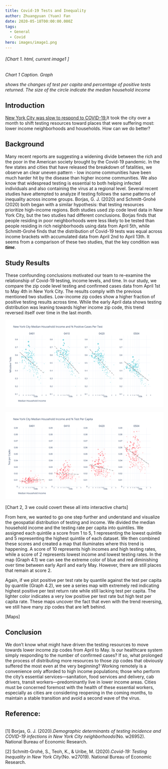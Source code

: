 ```yaml
---
title: Covid-19 Tests and Inequality
author: Zhuangyuan (Yuan) Fan
date: 2020-05-18T00:00:00.000Z
tags:
  - General
  - Covid
hero: images/image1.png
---
```

###### \[Chart 1. html, current image1 ]

*Chart 1 Caption. Graph* 

*shows the changes of test per capita and percentage of positive tests returned. The size of the circle indicate the median household income*

## Introduction

[New York City was slow to respond to COVID-19.](https://www.newyorker.com/magazine/2020/05/04/seattles-leaders-let-scientists-take-the-lead-new-yorks-did-not)It took the city over a month to shift testing resources toward places that were suffering most: lower income neighborhoods and households. How can we do better?

## Background

Many recent reports are suggesting a widening divide between the rich and the poor in the American society brought by the Covid-19 pandemic. In the few states and cities that have released the breakdown of fatalities, we observe an clear uneven pattern - low income communities have been much harder hit by the disease than higher income communities. We also know that widespread testing is essential to both helping infected individuals and also containing the virus at a regional level. Several recent studies have attempted to analyze if testing follows the same patterns of inequality across income groups.  Borjas, G. J. (2020) and Schmitt-Grohé (2020) both began with a similar hypothesis: that testing resources prioritize high-income regions. Both studies used zip code level data in New York City, but the two studies had different conclusions. Borjas finds that people residing in poor neighborhoods were less likely to be tested than people residing in rich neighborhoods using data from April 5th, while Schmitt-Grohé finds that the distribution of Covid-19 tests was equal across income brackets with accumulated data from April 2nd to April 13th. It seems from a comparison of these two studies, that the key condition was ***time***.

## Study Results

These confounding conclusions motivated our team to re-examine the relationship of Covid-19 testing, income levels, and time. In our study, we compare the zip code level testing and confirmed cases data from April 1st to May 4th in New York City. The results comply with the previous mentioned two studies. Low-income zip codes show a higher fraction of positive testing results across time. While the early April data shows testing distribution was leaning towards higher income zip code, this trend reversed itself over time in the last month.

![](images/image2.png "New York City Median Household Income and % Positive Cases Per Test")

![](images/image4.png "New York City Median Household Income and Test Per Capita ")

\[Chart 2, 3 we could covert these all into interactive charts]

From here, we wanted to go one step further and understand and visualize the geospatial distribution of testing and income. We divided the median household income and the testing rate per capita into quintiles. We assigned each quintile a score from 1 to 5, 1 representing the lowest quintile and 5 representing the highest quintile of each dataset. We then combined these scores and created a map that illuminates where this trend is happening. A score of 10 represents high incomes and high testing rates, while a score of 2 represents lowest income and lowest testing rates. In the map (Graph 4.1) we can see the extreme color of blue and red diminishing over time between early April and early May. However, there are still places that remain at score 2.

Again, if we plot positive per test rate by quantile against the test per capita by quantile (Graph 4.2), we see a series map with extremely red indicating highest positive per test return rate while still lacking test per capita. The lighter color indicates a very low positive per test rate but high test per capita rate. These maps uncover the fact that even with the trend reversing, we still have many zip codes that are left behind.



\[Maps]

## Conclusion

We don’t know what might have driven the testing resources to move towards lower income zip codes from April to May. Is our healthcare system simply responding to the number of confirmed cases? If so, what prolonged the process of distributing more resources to those zip codes that obviously suffered the most even at the very beginning? Working remotely is a convenience only afforded to high income populations; those who perform the city’s essential services—sanitation, food services and delivery, cab drivers, transit workers—predominantly live in lower income areas. Cities must be concerned foremost with the health of these essential workers, especially as cities are considering reopening in the coming months, to maintain a stable transition and avoid a second wave of the virus.

## Reference:

\
\[1] Borjas, G. J. (2020).*Demographic determinants of testing incidence and COVID-19 infections in New York City neighborhoods*(No. w26952). National Bureau of Economic Research.

\[2] Schmitt-Grohé, S., Teoh, K., & Uribe, M. (2020).*Covid-19: Testing Inequality in New York City*(No. w27019). National Bureau of Economic Research.